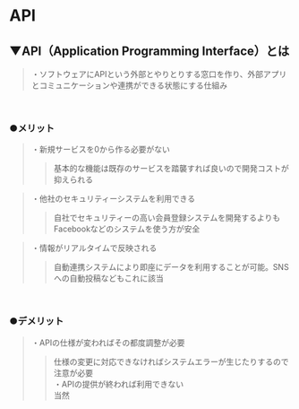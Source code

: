 # API

## ▼API（Application Programming Interface）とは
>・ソフトウェアにAPIという外部とやりとりする窓口を作り、外部アプリとコミュニケーションや連携ができる状態にする仕組み<br>
<br>

### ●メリット
>・新規サービスを0から作る必要がない <br>
>>基本的な機能は既存のサービスを踏襲すれば良いので開発コストが抑えられる<br>

>・他社のセキュリティーシステムを利用できる<br>
>>自社でセキュリティーの高い会員登録システムを開発するよりもFacebookなどのシステムを使う方が安全<br>

>・情報がリアルタイムで反映される<br>
>>自動連携システムにより即座にデータを利用することが可能。SNSへの自動投稿などもこれに該当<br>
<br>

### ●デメリット
>・APIの仕様が変わればその都度調整が必要<br>
>>仕様の変更に対応できなければシステムエラーが生じたりするので注意が必要<br>
>・APIの提供が終われば利用できない<br>
>>当然<br>
<br>
